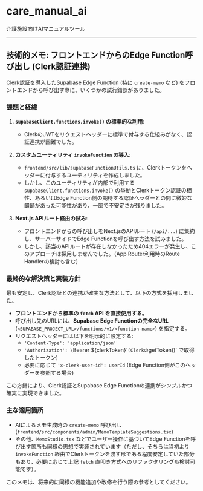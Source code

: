 # care_manual_ai
介護施設向けAIマニュアルツール

---

## 技術的メモ: フロントエンドからのEdge Function呼び出し (Clerk認証連携)

Clerk認証を導入したSupabase Edge Function (特に `create-memo` など) をフロントエンドから呼び出す際に、いくつかの試行錯誤がありました。

### 課題と経緯

1.  **`supabaseClient.functions.invoke()` の標準的な利用**:
    *   ClerkのJWTをリクエストヘッダーに標準で付与する仕組みがなく、認証連携が困難でした。

2.  **カスタムユーティリティ `invokeFunction` の導入**:
    *   `frontend/src/lib/supabaseFunctionUtils.ts` に、Clerkトークンをヘッダーに付与するユーティリティを作成しました。
    *   しかし、このユーティリティが内部で利用する `supabaseClient.functions.invoke()` の挙動とClerkトークン認証の相性、あるいはEdge Function側の期待する認証ヘッダーとの間に微妙な齟齬があった可能性があり、一部で不安定さが残りました。

3.  **Next.js APIルート経由の試み**:
    *   フロントエンドからの呼び出しをNext.jsのAPIルート (`/api/...`) に集約し、サーバーサイドでEdge Functionを呼び出す方法を試みました。
    *   しかし、該当のAPIルートが存在しなかったため404エラーが発生し、このアプローチは採用しませんでした。（App Router利用時のRoute Handlerの検討も含む）

### 最終的な解決策と実装方針

最も安定し、Clerk認証との連携が確実な方法として、以下の方式を採用しました。

*   **フロントエンドから標準の `fetch` API を直接使用する。**
*   呼び出し先のURLには、**Supabase Edge Functionの完全なURL** (`<SUPABASE_PROJECT_URL>/functions/v1/<function-name>`) を指定する。
*   リクエストヘッダーには以下を明示的に設定する:
    *   `'Content-Type': 'application/json'`
    *   `'Authorization': \`Bearer \${clerkToken}\`` (Clerkの `getToken()` で取得したトークン)
    *   必要に応じて `'x-clerk-user-id': userId` (Edge Function側がこのヘッダーを参照する場合)

この方針により、Clerk認証とSupabase Edge Functionの連携がシンプルかつ確実に実現できました。

### 主な適用箇所

*   AIによるメモ生成時の `create-memo` 呼び出し (`frontend/src/components/admin/MemoTemplateSuggestions.tsx`)
*   その他、`MemoStudio.tsx` などでユーザー操作に基づいてEdge Functionを呼び出す箇所も同様の思想で実装されています（ただし、そちらは当初より `invokeFunction` 経由でClerkトークンを渡す形である程度安定していた部分もあり、必要に応じて上記 `fetch` 直叩き方式へのリファクタリングも検討可能です）。

このメモは、将来的に同様の機能追加や改修を行う際の参考としてください。
